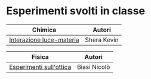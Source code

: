 # Esperimenti svolti in classe

| Chimica | Autori |
|---------|--------|
| [Interazione luce-materia](diluizioni.md) | Shera Kevin |

| Fisica | Autori |
|--------|--------|
| [Esperimenti sull'ottica](ottica/) | Biasi Nicolò |
